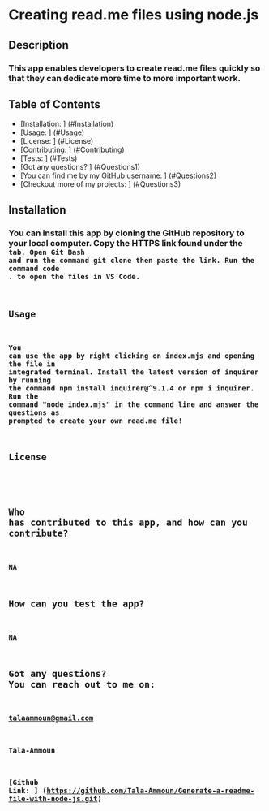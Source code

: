   # Creating read.me files using node.js

  ## Description
  ### This app enables developers to create read.me files quickly so that they can dedicate more time to more important work.

  ## Table of Contents
  * [Installation: ] (#Installation) 
  * [Usage: ] (#Usage) 
  * [License: ] (#License)
  * [Contributing: ] (#Contributing)
  * [Tests: ] (#Tests)
  * [Got any questions? ] (#Questions1)
  * [You can find me by my GitHub username: ] (#Questions2)
  * [Checkout more of my projects: ] (#Questions3)

  ## Installation
  ### You can install this app by cloning the GitHub repository to your local computer. Copy the HTTPS link found under the <code> tab. Open Git Bash and run the command git clone then paste the link. Run the command code . to open the files in VS Code. 
  
  ## Usage
  ### You can use the app by right clicking on index.mjs and opening the file in integrated terminal. Install the latest version of inquirer by running the command npm install inquirer@^9.1.4 or npm i inquirer. Run the command "node index.mjs" in the command line and answer the questions as prompted to create your own read.me file!

  ## License
  ### 

  ## Who has contributed to this app, and how can you contribute?
  ### NA

  ## How can you test the app?
  ### NA

  ## Got any questions? You can reach out to me on:
  ### talaammoun@gmail.com
  ### Tala-Ammoun
  ### [Github Link: ] (https://github.com/Tala-Ammoun/Generate-a-readme-file-with-node-js.git)
